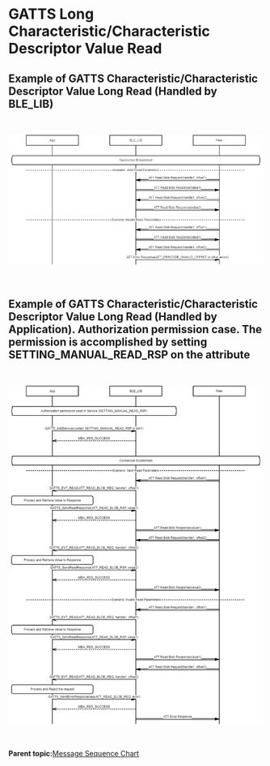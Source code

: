 # GATTS Long Characteristic/Characteristic Descriptor Value Read

## Example of GATTS Characteristic/Characteristic Descriptor Value Long Read \(Handled by BLE\_LIB\)

<br />

![](GUID-EEC2EA5B-F000-4246-BD87-C2DC3DDE198E-low.png)

<br />

## Example of GATTS Characteristic/Characteristic Descriptor Value Long Read \(Handled by Application\). Authorization permission case. The permission is accomplished by setting SETTING\_MANUAL\_READ\_RSP on the attribute

<br />

![](GUID-10065678-8E1A-4E80-8E05-08BB2CC4D449-low.png)

<br />

**Parent topic:**[Message Sequence Chart](GUID-F222E22D-493E-4F16-8480-6F7AAD168EB9.md)

